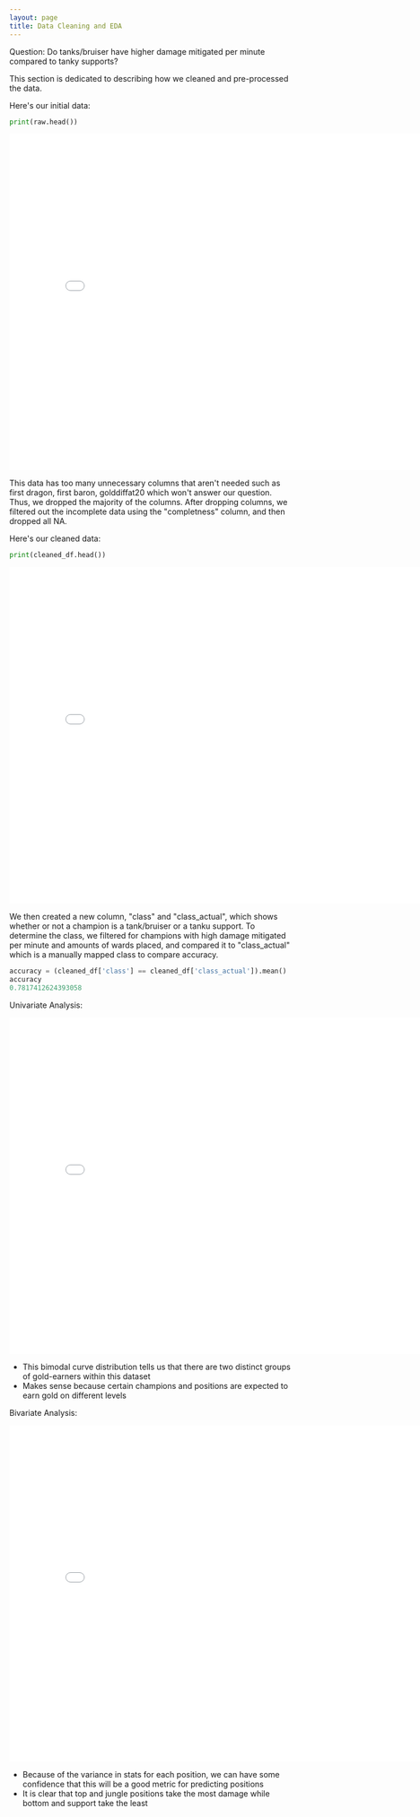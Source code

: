 ```yaml
---
layout: page
title: Data Cleaning and EDA
---
```


Question: Do tanks/bruiser have higher damage mitigated per minute compared to tanky supports?

<p class="message">
  This section is dedicated to describing how we cleaned and pre-processed the data.
</p>


Here's our initial data:

```py
print(raw.head())
```

<iframe src="{{ site.url }}{{ site.baseurl }}/assets/raw_head.html" width=800 height=600 frameBorder=0></iframe>

This data has too many unnecessary columns that aren't needed such as first dragon, first baron, golddiffat20
which won't answer our question. Thus, we dropped the majority of the columns. After dropping columns, we 
filtered out the incomplete data using the "completness" column, and then dropped all NA.

Here's our cleaned data:

```py
print(cleaned_df.head())
```

<iframe src="{{ site.url }}{{ site.baseurl }}/assets/cleaned_df_head.html" width=800 height=600 frameBorder=0></iframe>



We then created a new column, "class" and "class_actual", which shows whether or not a champion is a 
tank/bruiser or a tanku support. To determine the class, we filtered for champions with high damage
mitigated per minute and amounts of wards placed, and compared it to "class_actual" which is a manually
mapped class to compare accuracy.

```py
accuracy = (cleaned_df['class'] == cleaned_df['class_actual']).mean()
accuracy
0.7817412624393058
```

Univariate Analysis:

<iframe src="{{ site.url }}{{ site.baseurl }}/assets/earned_gold_distribution.html" width=800 height=600 frameBorder=0></iframe>

* This bimodal curve distribution tells us that there are two distinct groups of gold-earners within this dataset
* Makes sense because certain champions and positions are expected to earn gold on different levels

Bivariate Analysis:

<iframe src="{{ site.url }}{{ site.baseurl }}/assets/damagetakenperminute.html" width=800 height=600 frameBorder=0></iframe>

* Because of the variance in stats for each position, we can have some confidence that this will be a good metric for predicting positions
* It is clear that top and jungle positions take the most damage while bottom and support take the least